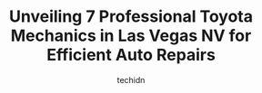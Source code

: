 ---
layout: ampstory
image: https://images.unsplash.com/photo-1627108258868-c2834cb1f250?ixlib=rb-4.0.3&ixid=MnwxMjA3fDB8MHxwaG90by1wYWdlfHx8fGVufDB8fHx8&auto=format&fit=crop&w=640&h=853&q=80
author: techidn
featured: false
description: Trust your vehicles maintenance and repairs to the 7 best Toyota Mechanic in Las Vegas NV, USA. With their extensive experience, cutting-edge technology, and commitment to customer satisfac
title: Unveiling 7 Professional Toyota Mechanics in Las Vegas NV for Efficient Auto Repairs
cover:
   title: Unveiling 7 Professional Toyota Mechanics in Las Vegas NV for Efficient Auto Repairs
   subtitle: Rickpate
   background: https://images.unsplash.com/photo-1627108258868-c2834cb1f250?ixlib=rb-4.0.3&ixid=MnwxMjA3fDB8MHxwaG90by1wYWdlfHx8fGVufDB8fHx8&auto=format&fit=crop&w=640&h=853&q=80

pages: 
 - layout: thirds
   top: <h1>#1 Centennial Toyota</h1>
   bottom: "<p>I was very well taken care of by Jason and Raul at Centennial. Customer service, fairness, professionalism deserves more than five stars. When shopping around, nobody cou</p>"
   background: https://www.knot35.com/toplist/wp-content/uploads/2023/06/best-toyota-mechanic-1-in-las-vegas-nv-1685834723.jpeg
   backgroundblur: true
 - layout: thirds
   top: <h1>#2 David Wilsons Toyota of Las Vegas</h1>
   bottom: "<p>3255 E Sahara Ave, Las Vegas, NV 89104, United States</p>"
   background: https://www.knot35.com/toplist/wp-content/uploads/2023/06/best-toyota-mechanic-2-in-las-vegas-nv-1685834723.jpeg
   cta:
      link: https://www.knot35.com/toplist/unveiling-7-professional-toyota-mechanics-in-las-vegas-nv-for-efficient-auto-repairs/
      text: Unveiling 7 Professional Toyota Mechanics in Las Vegas NV for Efficient Auto Repairs
 - layout: thirds
   top: <h1>#3 Wallys Precision Auto Care</h1>
   bottom: "<p>3290 Pinks Pl, Las Vegas, NV 89102, United States</p>"
   background: https://www.knot35.com/toplist/wp-content/uploads/2023/06/best-toyota-mechanic-3-in-las-vegas-nv-1685834724.jpeg
   cta:
      link: https://www.knot35.com/toplist/unveiling-7-professional-toyota-mechanics-in-las-vegas-nv-for-efficient-auto-repairs/
      text: Unveiling 7 Professional Toyota Mechanics in Las Vegas NV for Efficient Auto Repairs
 - layout: thirds
   top: <h1>#4 AutoNation Toyota Las Vegas Service Center</h1>
   bottom: "<p>6300 W Sahara Ave Suite A, Las Vegas, NV 89146, United States</p>"
   background: https://images.unsplash.com/photo-1509114397022-ed747cca3f65?ixlib=rb-4.0.3&ixid=MnwxMjA3fDB8MHxwaG90by1wYWdlfHx8fGVufDB8fHx8&auto=format&fit=crop&w=640&h=853&q=80
   cta:
      link: https://www.knot35.com/toplist/unveiling-7-professional-toyota-mechanics-in-las-vegas-nv-for-efficient-auto-repairs/
      text: Unveiling 7 Professional Toyota Mechanics in Las Vegas NV for Efficient Auto Repairs
 - layout: thirds
   top: <h1>#5 5 Star Auto Repair</h1>
   bottom: "<p>6396 W Sahara Ave, Las Vegas, NV 89146, United States</p>"
   background: https://images.unsplash.com/photo-1510906594845-bc082582c8cc?ixlib=rb-4.0.3&ixid=MnwxMjA3fDB8MHxwaG90by1wYWdlfHx8fGVufDB8fHx8&auto=format&fit=crop&w=640&h=853&q=80
   cta:
      link: https://www.knot35.com/toplist/unveiling-7-professional-toyota-mechanics-in-las-vegas-nv-for-efficient-auto-repairs/
      text: Unveiling 7 Professional Toyota Mechanics in Las Vegas NV for Efficient Auto Repairs
 - layout: thirds
   top: <h1>#6 USA Auto Service #3</h1>
   bottom: "<p>3665 S Durango Dr, Las Vegas, NV 89147, United States</p>"
   background: https://images.unsplash.com/photo-1549241520-425e3dfc01cb?ixlib=rb-4.0.3&ixid=MnwxMjA3fDB8MHxwaG90by1wYWdlfHx8fGVufDB8fHx8&auto=format&fit=crop&w=640&h=853&q=80
   cta:
      link: https://www.knot35.com/toplist/unveiling-7-professional-toyota-mechanics-in-las-vegas-nv-for-efficient-auto-repairs/
      text: Unveiling 7 Professional Toyota Mechanics in Las Vegas NV for Efficient Auto Repairs
 - layout: thirds
   top: <h1>#7 Japanese Car Service</h1>
   bottom: "<p>5350 Spring Mountain Rd, Las Vegas, NV 89146, United States</p>"
   background: https://images.unsplash.com/photo-1567095761054-7a02e69e5c43?ixlib=rb-4.0.3&ixid=MnwxMjA3fDB8MHxwaG90by1wYWdlfHx8fGVufDB8fHx8&auto=format&fit=crop&w=640&h=853&q=80
   cta:
      link: https://www.knot35.com/toplist/unveiling-7-professional-toyota-mechanics-in-las-vegas-nv-for-efficient-auto-repairs/
      text: Unveiling 7 Professional Toyota Mechanics in Las Vegas NV for Efficient Auto Repairs
 - layout: thirds
   middle: Continue reading...
   background: https://images.unsplash.com/photo-1632260260864-caf7fde5ec36?ixlib=rb-4.0.3&ixid=MnwxMjA3fDB8MHxwaG90by1wYWdlfHx8fGVufDB8fHx8&auto=format&fit=crop&w=640&h=853&q=80
   cta:
      link: https://www.knot35.com/toplist/unveiling-7-professional-toyota-mechanics-in-las-vegas-nv-for-efficient-auto-repairs/
      text: Unveiling 7 Professional Toyota Mechanics in Las Vegas NV for Efficient Auto Repairs
      
---